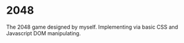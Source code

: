 # 2048
The 2048 game designed by myself. Implementing via basic CSS and Javascript DOM manipulating.
